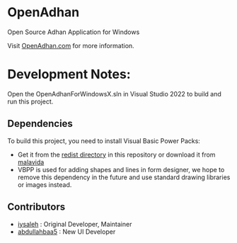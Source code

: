 # OpenAdhan
Open Source Adhan Application for Windows

Visit [OpenAdhan.com](https://www.openadhan.com) for more information.



# Development Notes:
Open the OpenAdhanForWindowsX.sln in Visual Studio 2022 to build and run this project.

## Dependencies
To build this project, you need to install Visual Basic Power Packs:

* Get it from the [redist directory](./redist/VisualBasicPowerPacks3Setup.exe) in this repository or download it from [malavida](https://www.malavida.com/en/soft/visual-basic-power-packs/)
* VBPP is used for adding shapes and lines in form designer, we hope to remove this dependency in the future and use standard drawing libraries or images instead.

## Contributors
* [iysaleh](https://github.com/iysaleh) : Original Developer, Maintainer
* [abdullahbaa5](https://github.com/abdullahbaa5) : New UI Developer
